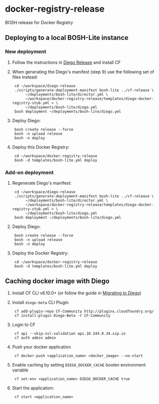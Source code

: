 # docker-registry-release
BOSH release for Docker Registry

## Deploying to a local BOSH-Lite instance

### New deployment

1. Follow the instructions in [Diego Release](https://github.com/cloudfoundry-incubator/diego-release) and install CF

1. When generating the Diego's manifest (step 9) use the following set of files instead: 

        cd ~/workspace/diego-release
        ./scripts/generate-deployment-manifest bosh-lite ../cf-release \
             ~/deployments/bosh-lite/director.yml \
             ~/workspace/docker-registry-release/templates/diego-docker-registry-stub.yml > \
             ~/deployments/bosh-lite/diego.yml
        bosh deployment ~/deployments/bosh-lite/diego.yml

1. Deploy Diego:

        bosh create release --force
        bosh -n upload release
        bosh -n deploy

1. Deploy this Docker Registry:

        cd ~/workspace/docker-registry-release
        bosh -d templates/bosh-lite.yml deploy 

### Add-on deployment

1. Regenerate Diego's manifest:
 
        cd ~/workspace/diego-release
        ./scripts/generate-deployment-manifest bosh-lite ../cf-release \
             ~/deployments/bosh-lite/director.yml \
             ~/workspace/docker-registry-release/templates/diego-docker-registry-stub.yml > \
             ~/deployments/bosh-lite/diego.yml
        bosh deployment ~/deployments/bosh-lite/diego.yml

1. Deploy Diego:
 
        bosh create release --force
        bosh -n upload release
        bosh -n deploy

1. Deploy the Docker Registry:

        cd ~/workspace/docker-registry-release
        bosh -d templates/bosh-lite.yml deploy
        
## Caching docker image with Diego

1. Install CF CLI v6.10.0+ (or follow the guide in [Migrating to Diego](https://github.com/cloudfoundry-incubator/diego-design-notes/blob/master/migrating-to-diego.md#installing-the-diego-beta-cli-plugin))
1. Install `diego-beta` CLI Plugin
 
        cf add-plugin-repo CF-Community http://plugins.cloudfoundry.org/
        cf install-plugin Diego-Beta -r CF-Community

1. Login to CF
 
        cf api --skip-ssl-validation api.10.244.0.34.xip.io
        cf auth admin admin

1. Push your docker application

        cf docker-push <application_name> <docker_image> --no-start 
   
1. Enable caching by setting `DIEGO_DOCKER_CACHE` boolen environment variable
 
        cf set-env <application_name> DIEGO_DOCKER_CACHE true
   
1. Start the application:

        cf start <application_name>
        
